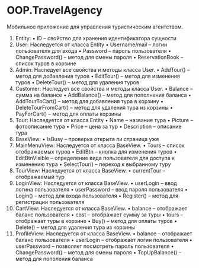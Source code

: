 # OOP.TravelAgency
Мобильное приложение для управления туристическим агентством.
1.	Entity:
•	ID – свойство для хранения идентификатора сущности 
2.	User:
Наследуется от класса Entity
•	Username/mail – логин пользователя для входа 
•	Password – пароль пользователя 
•	ChangePassword() – метод для смены пароля 
•	ReservationBook – список туров в корзине 
3.	Admin:
Наследует все свойства и методы класса User.
•	AddTour() – метод для добавления туров 
•	EditTour() – метод для изменения туров
•	DeleteTour() – метод для удаления туров 
4.	Customer:
Наследует все свойства и методы класса User.
•	Balance – сумма на балансе 
•	AddBalance() – метод для пополнения баланса
•	AddTourToCart() – метод для добавления тура в корзину
•	DeleteTourFromCart() – метод для удаления тура из корзины
•	PayForCart() – метод для оплаты корзины
5.	Tour:
Наследуется от класса Entity
•	Name – название тура
•	Picture – фотоописание тура
•	Price – цена за тур
•	Description – описание тура
6.	BaseView:
•	IsBusy – проверка открыта ли страница уже
7.	MainMenuView: 
Наследуется от класса BaseView.
•	Tours – список отображаемых туров
•	EditBtn – кнопка для изменения туров 
•	EditBtnVisible – определение вида пользователя для доступа к изменению тура
•	SelectTour() – переход к выбранному туру
8.	TourView:
Наследуется от класса BaseView.
•	currentTour – отображаемый тур
9.	LoginView:
Наследуется от класса BaseView.
•	userLogin – ввод логина пользователя 
•	userPassword – ввод пароля пользователя 
•	Login() – метод для входа пользователя
•	Register() – метод для регистрации пользователя 
10.	 CartView:
Наследуется от класса BaseView.
•	balance – отображает баланс пользователя
•	cost – отображает сумму за туры 
•	tours – отображает туры в корзине
•	Buy() – метод для оплаты туров 
•	Delete() – метод для удаления тура из корзины
11.	 ProfileView:
Наследуется от класса BaseView.
•	balance – отображает баланс пользователя
•	userLogin – отображает логин пользователя
•	userPassword – позволяет посмотреть пароль пользователя
•	ChangePassword() – метод для смены пароля 
•	TopUpBalance() – метод для пополения баланса 
